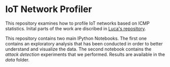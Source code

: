 # IoT Network Profiler

This repository examines how to profile IoT networks based on ICMP statistics. Inital parts of the work are discribed in [Luca's repository](https://github.com/lucamaiano/data-driven-intrusion-detection).

This repository contains two main IPython Notebooks. The first one contains an exploratory analysis that has been conducted in order to better understand and visualize the data. The second notebook contains the *attack detection* experiments that we performed. Results are available in the *data* folder.